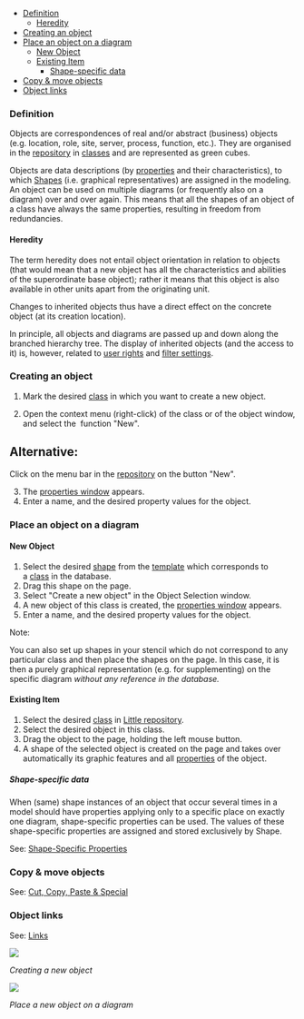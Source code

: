 -   [Definition](#definition)
    -   [Heredity](#heredity)
-   [Creating an object](#creating-an-object)
-   [Place an object on a diagram](#place-an-object-on-a-diagram)
    -   [New Object](#new-object)
    -   [Existing Item](#existing-item)
        -   [Shape-specific data](#shape-specific-data)
-   [Copy & move objects](#copy--move-objects)
-   [Object links](#object-links)


### Definition

Objects are correspondences of real and/or abstract (business) objects
(e.g. location, role, site, server, process, function, etc.). They are
organised in the [repository](repository) in [classes](class) and are
represented as green cubes.

Objects are data descriptions
(by [properties](property-group-and-property) and their characteristics), to
which [Shapes](shapes-stencils-and-templates) (i.e. graphical
representatives) are assigned in the modeling. An object can be used on
multiple diagrams (or frequently also on a diagram) over and over again.
This means that all the shapes of an object of a class have always the
same properties, resulting in freedom from redundancies.

#### Heredity

The term heredity does not entail object orientation in relation to
objects (that would mean that a new object has all the characteristics
and abilities of the superordinate base object); rather it means that
this object is also available in other units apart from the originating
unit.

Changes to inherited objects thus have a direct effect on the concrete
object (at its creation location).

In principle, all objects and diagrams are passed up and down along the
branched hierarchy tree. The display of inherited objects (and the
access to it) is, however, related to [user
rights](permissions) and [filter settings](search-and-filters).

### Creating an object

1.  Mark the desired [class](class) in which you want to create a new
    object.

2.  Open the context menu (right-click) of the class or of the object
    window, and select the  function "New".

   <div class="success">
  <h2>Alternative:</h2>

  Click on the menu bar in the [repository](repository) on the button
  "New".
    </div> 

3.  The [properties window](properties-dialog-box) appears.
4.  Enter a name, and the desired property values for the object.

### Place an object on a diagram

#### New Object

1.  Select the desired [shape](shapes-stencils-and-templates) from
    the [template](shapes-stencils-and-templates) which corresponds to
    a [class](class) in the database.
2.  Drag this shape on the page.
3.  Select "Create a new object" in the Object Selection window.
4.  A new object of this class is created, the [properties
    window](properties-dialog-box) appears.
5.  Enter a name, and the desired property values for the object.

<div class="info">
Note:

You can also set up shapes in your stencil which do not correspond to
any particular class and then place the shapes on the page. In this
case, it is then a purely graphical representation (e.g. for
supplementing) on the specific diagram *without any reference in the
database.*
  </div>
  

#### Existing Item

1.  Select the desired [class](class) in [Little
    repository](graphical-visio-modeler).
2.  Select the desired object in this class.
3.  Drag the object to the page, holding the left mouse button.
4.  A shape of the selected object is created on the page and takes over
    automatically its graphic features and
    all [properties](property-group-property) of the object.

##### Shape-specific data

When (same) shape instances of an object that occur several times in a
model should have properties applying only to a specific place on
exactly one diagram, shape-specific properties can be used. The values
of these shape-specific properties are assigned and stored exclusively
by Shape.

See: [Shape-Specific Properties](shape-specific-properties)

### Copy & move objects

See: [Cut, Copy, Paste & Special](cut-copy-paste-and-special)

### Object links

See: [Links](links)

*![](//images.ctfassets.net/utx1h0gfm1om/1hi5jy4a0cEIsO4Y6sW0UG/b24121e9455538d30602535b207c3ba3/329254.png)*

*Creating a new object*

  


![](//images.ctfassets.net/utx1h0gfm1om/1DVGKgYOeIOcIcgcmUiCII/56342fe47e1a2b06bb10e671e6832c09/329258.png)

*Place a new object on a diagram*